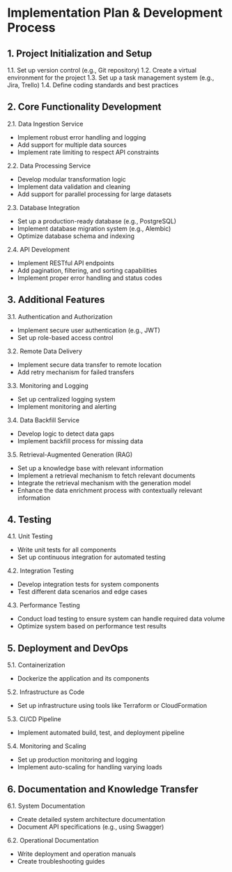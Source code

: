 # Implementation Plan & Development Process

## 1. Project Initialization and Setup

1.1. Set up version control (e.g., Git repository)
1.2. Create a virtual environment for the project
1.3. Set up a task management system (e.g., Jira, Trello)
1.4. Define coding standards and best practices

## 2. Core Functionality Development

2.1. Data Ingestion Service
   - Implement robust error handling and logging
   - Add support for multiple data sources
   - Implement rate limiting to respect API constraints

2.2. Data Processing Service
   - Develop modular transformation logic
   - Implement data validation and cleaning
   - Add support for parallel processing for large datasets

2.3. Database Integration
   - Set up a production-ready database (e.g., PostgreSQL)
   - Implement database migration system (e.g., Alembic)
   - Optimize database schema and indexing

2.4. API Development
   - Implement RESTful API endpoints
   - Add pagination, filtering, and sorting capabilities
   - Implement proper error handling and status codes

## 3. Additional Features

3.1. Authentication and Authorization
   - Implement secure user authentication (e.g., JWT)
   - Set up role-based access control

3.2. Remote Data Delivery
   - Implement secure data transfer to remote location
   - Add retry mechanism for failed transfers

3.3. Monitoring and Logging
   - Set up centralized logging system
   - Implement monitoring and alerting

3.4. Data Backfill Service
   - Develop logic to detect data gaps
   - Implement backfill process for missing data

3.5. Retrieval-Augmented Generation (RAG)
   - Set up a knowledge base with relevant information
   - Implement a retrieval mechanism to fetch relevant documents
   - Integrate the retrieval mechanism with the generation model
   - Enhance the data enrichment process with contextually relevant information

## 4. Testing

4.1. Unit Testing
   - Write unit tests for all components
   - Set up continuous integration for automated testing

4.2. Integration Testing
   - Develop integration tests for system components
   - Test different data scenarios and edge cases

4.3. Performance Testing
   - Conduct load testing to ensure system can handle required data volume
   - Optimize system based on performance test results

## 5. Deployment and DevOps

5.1. Containerization
   - Dockerize the application and its components

5.2. Infrastructure as Code
   - Set up infrastructure using tools like Terraform or CloudFormation

5.3. CI/CD Pipeline
   - Implement automated build, test, and deployment pipeline

5.4. Monitoring and Scaling
   - Set up production monitoring and logging
   - Implement auto-scaling for handling varying loads

## 6. Documentation and Knowledge Transfer

6.1. System Documentation
   - Create detailed system architecture documentation
   - Document API specifications (e.g., using Swagger)

6.2. Operational Documentation
   - Write deployment and operation manuals
   - Create troubleshooting guides


